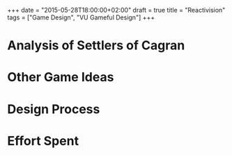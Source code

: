 +++
date = "2015-05-28T18:00:00+02:00"
draft = true
title = "Reactivision"
tags = ["Game Design", "VU Gameful Design"]
+++

<!--more-->

<!--

TODO:

* card-sorting pics
* scans of sketch-book


META:

using pictures: ![](/media/reactivision/someimg.jpg)

-->

# Analysis of Settlers of Cagran

<!--

Suggestions for Improvement

link to code (TODO: expand readme.md there)



-->

# Other Game Ideas

# Design Process

<!--

* 3 design sessions

what went wrong:

* realized far too late that a paper prototype would have sufficed
* revisited assignment text too late (worked from memory of what had been told during the last lecture)
    * this caused a delay in coding -> we didn't manage to finish before the lecture

-->

# Effort Spent

<!--

Approximate total per person:

* 18h over 3 design sessions
* 15h coding
* 4h documenting

-->
